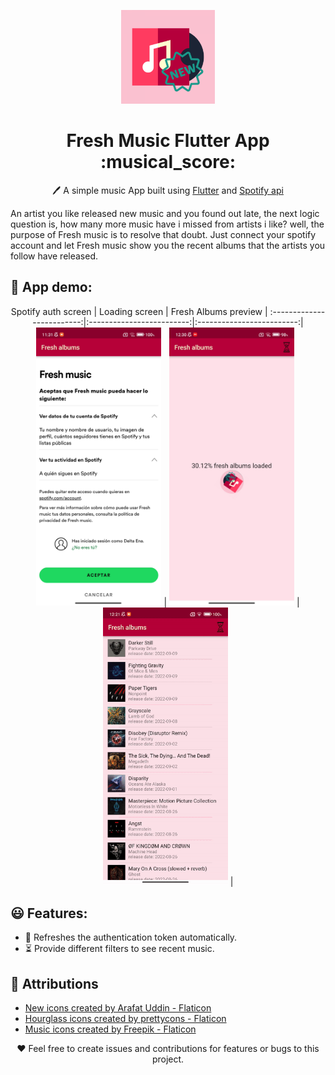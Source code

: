 <p align="center">
  <img width="150" src="https://github.com/deltaena/Resources/blob/main/Fresh%20music/icon.png"/>
</p>
  
<h1 align="center">Fresh Music Flutter App :musical_score:</h1>  
<p align="center">
  🖊️ A simple music App built using <a href="https://flutter.dev/">Flutter</a> and <a href="https://developer.spotify.com/documentation/">Spotify api</a>
</p>

An artist you like released new music and you found out late, the next logic question is, how many more music have i missed from artists i like? well, the purpose of Fresh music is to resolve that doubt. Just connect your spotify account and let Fresh music show you the recent albums that the artists you follow have released. 

## :iphone: App demo: 

<p align="center">
Spotify auth screen        |  Loading screen           | Fresh Albums preview |
:-------------------------:|:-------------------------:|:-------------------------:|
<img src="https://github.com/deltaena/Resources/blob/main/Fresh%20music/Spotify%20auth.jpg" width="200" /> |  <img src="https://github.com/deltaena/Resources/blob/main/Fresh%20music/Albums%20loading.jpg" width="200" /> | <img src="https://github.com/deltaena/Resources/blob/main/Fresh%20music/app%20preview.gif" width="200" /> |
</p>

## 😃 Features:

- :key: Refreshes the authentication token automatically.
- :hourglass_flowing_sand: Provide different filters to see recent music.

## :raised_hands: Attributions

- <a href="https://www.flaticon.com/free-icons/new" title="new icons">New icons created by Arafat Uddin - Flaticon</a>
- <a href="https://www.flaticon.com/free-icons/hourglass" title="hourglass icons">Hourglass icons created by prettycons - Flaticon</a>
- <a href="https://www.flaticon.com/free-icons/music" title="music icons">Music icons created by Freepik - Flaticon</a>

<p align="center">
  ❤️ Feel free to create issues and contributions for features or bugs to this project.
</p>
